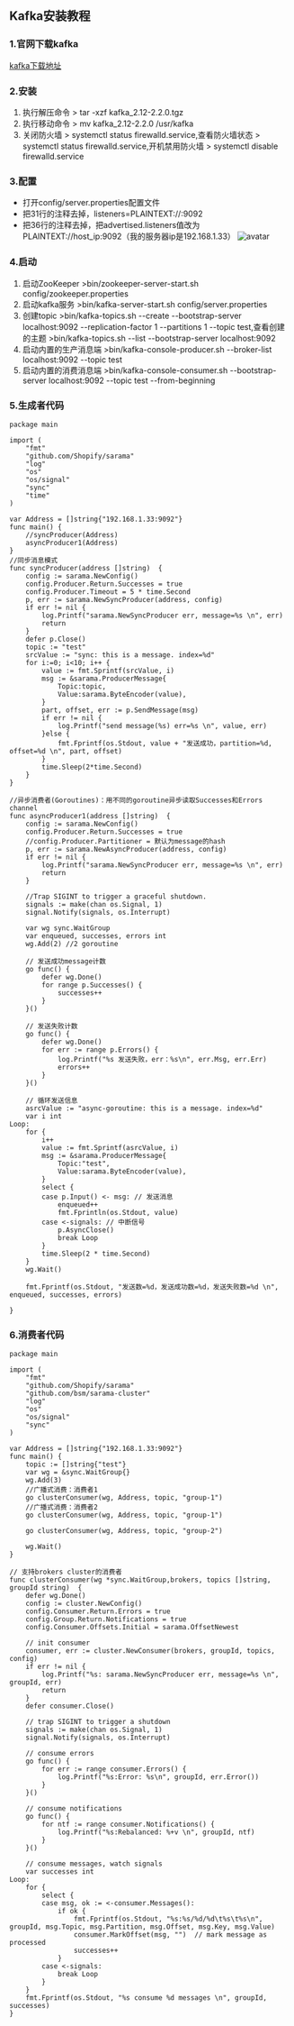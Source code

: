 ## Kafka安装教程

### 1.官网下载kafka
[kafka下载地址](https://www.apache.org/dyn/closer.cgi?path=/kafka/2.2.0/kafka_2.12-2.2.0.tgz)

### 2.安装
1. 执行解压命令 > tar -xzf kafka_2.12-2.2.0.tgz
2. 执行移动命令 > mv kafka_2.12-2.2.0 /usr/kafka
3. 关闭防火墙  > systemctl status firewalld.service,查看防火墙状态 > systemctl status firewalld.service,开机禁用防火墙 > systemctl disable firewalld.service

### 3.配置
* 打开config/server.properties配置文件
* 把31行的注释去掉，listeners=PLAINTEXT://:9092
* 把36行的注释去掉，把advertised.listeners值改为PLAINTEXT://host_ip:9092（我的服务器ip是192.168.1.33）
  ![avatar](https://github.com/LeisurelyYang/kafka-study/blob/master/file/server-config.jpg)
 
### 4.启动
1. 启动ZooKeeper >bin/zookeeper-server-start.sh config/zookeeper.properties
2. 启动kafka服务 >bin/kafka-server-start.sh config/server.properties
3. 创建topic >bin/kafka-topics.sh --create --bootstrap-server localhost:9092 --replication-factor 1 --partitions 1 --topic test,查看创建的主题 >bin/kafka-topics.sh --list --bootstrap-server localhost:9092
4. 启动内置的生产消息端 >bin/kafka-console-producer.sh --broker-list localhost:9092 --topic test
5. 启动内置的消费消息端 >bin/kafka-console-consumer.sh --bootstrap-server localhost:9092 --topic test --from-beginning

### 5.生成者代码
```
package main

import (
	"fmt"
	"github.com/Shopify/sarama"
	"log"
	"os"
	"os/signal"
	"sync"
	"time"
)

var Address = []string{"192.168.1.33:9092"}
func main() {
	//syncProducer(Address)
	asyncProducer1(Address)
}
//同步消息模式
func syncProducer(address []string)  {
	config := sarama.NewConfig()
	config.Producer.Return.Successes = true
	config.Producer.Timeout = 5 * time.Second
	p, err := sarama.NewSyncProducer(address, config)
	if err != nil {
		log.Printf("sarama.NewSyncProducer err, message=%s \n", err)
		return
	}
	defer p.Close()
	topic := "test"
	srcValue := "sync: this is a message. index=%d"
	for i:=0; i<10; i++ {
		value := fmt.Sprintf(srcValue, i)
		msg := &sarama.ProducerMessage{
			Topic:topic,
			Value:sarama.ByteEncoder(value),
		}
		part, offset, err := p.SendMessage(msg)
		if err != nil {
			log.Printf("send message(%s) err=%s \n", value, err)
		}else {
			fmt.Fprintf(os.Stdout, value + "发送成功，partition=%d, offset=%d \n", part, offset)
		}
		time.Sleep(2*time.Second)
	}
}

//异步消费者(Goroutines)：用不同的goroutine异步读取Successes和Errors channel
func asyncProducer1(address []string)  {
	config := sarama.NewConfig()
	config.Producer.Return.Successes = true
	//config.Producer.Partitioner = 默认为message的hash
	p, err := sarama.NewAsyncProducer(address, config)
	if err != nil {
		log.Printf("sarama.NewSyncProducer err, message=%s \n", err)
		return
	}

	//Trap SIGINT to trigger a graceful shutdown.
	signals := make(chan os.Signal, 1)
	signal.Notify(signals, os.Interrupt)

	var wg sync.WaitGroup
	var enqueued, successes, errors int
	wg.Add(2) //2 goroutine

	// 发送成功message计数
	go func() {
		defer wg.Done()
		for range p.Successes() {
			successes++
		}
	}()

	// 发送失败计数
	go func() {
		defer wg.Done()
		for err := range p.Errors() {
			log.Printf("%s 发送失败，err：%s\n", err.Msg, err.Err)
			errors++
		}
	}()

	// 循环发送信息
	asrcValue := "async-goroutine: this is a message. index=%d"
	var i int
Loop:
	for {
		i++
		value := fmt.Sprintf(asrcValue, i)
		msg := &sarama.ProducerMessage{
			Topic:"test",
			Value:sarama.ByteEncoder(value),
		}
		select {
		case p.Input() <- msg: // 发送消息
			enqueued++
			fmt.Fprintln(os.Stdout, value)
		case <-signals: // 中断信号
			p.AsyncClose()
			break Loop
		}
		time.Sleep(2 * time.Second)
	}
	wg.Wait()

	fmt.Fprintf(os.Stdout, "发送数=%d，发送成功数=%d，发送失败数=%d \n", enqueued, successes, errors)

}
```

### 6.消费者代码
```
package main

import (
	"fmt"
	"github.com/Shopify/sarama"
	"github.com/bsm/sarama-cluster"
	"log"
	"os"
	"os/signal"
	"sync"
)

var Address = []string{"192.168.1.33:9092"}
func main() {
	topic := []string{"test"}
	var wg = &sync.WaitGroup{}
	wg.Add(3)
	//广播式消费：消费者1
	go clusterConsumer(wg, Address, topic, "group-1")
	//广播式消费：消费者2
	go clusterConsumer(wg, Address, topic, "group-1")

	go clusterConsumer(wg, Address, topic, "group-2")

	wg.Wait()
}

// 支持brokers cluster的消费者
func clusterConsumer(wg *sync.WaitGroup,brokers, topics []string, groupId string)  {
	defer wg.Done()
	config := cluster.NewConfig()
	config.Consumer.Return.Errors = true
	config.Group.Return.Notifications = true
	config.Consumer.Offsets.Initial = sarama.OffsetNewest

	// init consumer
	consumer, err := cluster.NewConsumer(brokers, groupId, topics, config)
	if err != nil {
		log.Printf("%s: sarama.NewSyncProducer err, message=%s \n", groupId, err)
		return
	}
	defer consumer.Close()

	// trap SIGINT to trigger a shutdown
	signals := make(chan os.Signal, 1)
	signal.Notify(signals, os.Interrupt)

	// consume errors
	go func() {
		for err := range consumer.Errors() {
			log.Printf("%s:Error: %s\n", groupId, err.Error())
		}
	}()

	// consume notifications
	go func() {
		for ntf := range consumer.Notifications() {
			log.Printf("%s:Rebalanced: %+v \n", groupId, ntf)
		}
	}()

	// consume messages, watch signals
	var successes int
Loop:
	for {
		select {
		case msg, ok := <-consumer.Messages():
			if ok {
				fmt.Fprintf(os.Stdout, "%s:%s/%d/%d\t%s\t%s\n", groupId, msg.Topic, msg.Partition, msg.Offset, msg.Key, msg.Value)
				consumer.MarkOffset(msg, "")  // mark message as processed
				successes++
			}
		case <-signals:
			break Loop
		}
	}
	fmt.Fprintf(os.Stdout, "%s consume %d messages \n", groupId, successes)
}

```
